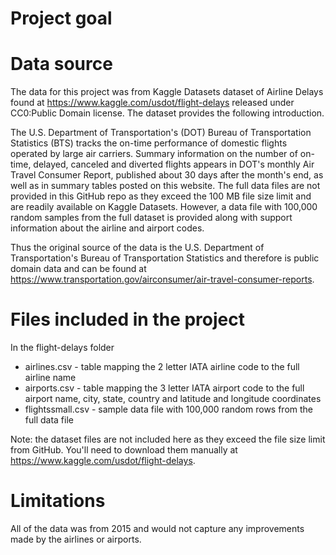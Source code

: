 # Project goal

# Data source
The data for this project was from Kaggle Datasets dataset of Airline Delays found at https://www.kaggle.com/usdot/flight-delays released under CC0:Public Domain license. The dataset provides the following introduction. 

The U.S. Department of Transportation's (DOT) Bureau of Transportation Statistics (BTS) tracks the on-time performance of domestic flights operated by large air carriers. Summary information on the number of on-time, delayed, canceled and diverted flights appears in DOT's monthly Air Travel Consumer Report, published about 30 days after the month's end, as well as in summary tables posted on this website. The full data files are not provided in this GitHub repo as they exceed the 100 MB file size limit and are readily available on Kaggle Datasets. However, a data file with 100,000 random samples from the full dataset is provided along with support information about the airline and airport codes. 

Thus the original source of the data is the U.S. Department of Transportation's Bureau of Transportation Statistics and therefore is public domain data and can be found at https://www.transportation.gov/airconsumer/air-travel-consumer-reports. 

# Files included in the project
In the flight-delays folder
* airlines.csv - table mapping the 2 letter IATA airline code to the full airline name
* airports.csv - table mapping the 3 letter IATA airport code to the full airport name, city, state, country and latitude and longitude coordinates
* flightssmall.csv - sample data file with 100,000 random rows from the full data file


Note: the dataset files are not included here as they exceed the file size limit from GitHub. You'll need to download them manually at https://www.kaggle.com/usdot/flight-delays. 

# Limitations
All of the data was from 2015 and would not capture any improvements made by the airlines or airports. 
